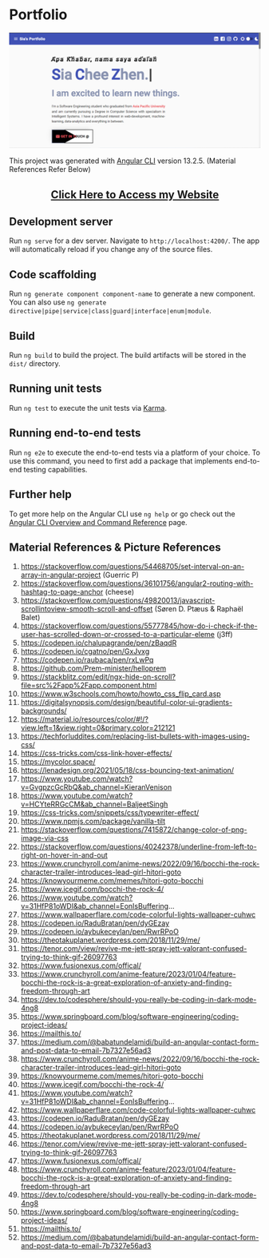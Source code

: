# Portfolio

<img src="web.PNG">

This project was generated with [Angular CLI](https://github.com/angular/angular-cli) version 13.2.5. (Material References Refer Below)

<h2 align ="center"><a href="https:/heysia.dev" target="_blank">Click Here to Access my Website</a></h2>

## Development server

Run `ng serve` for a dev server. Navigate to `http://localhost:4200/`. The app will automatically reload if you change any of the source files.

## Code scaffolding

Run `ng generate component component-name` to generate a new component. You can also use `ng generate directive|pipe|service|class|guard|interface|enum|module`.

## Build

Run `ng build` to build the project. The build artifacts will be stored in the `dist/` directory.

## Running unit tests

Run `ng test` to execute the unit tests via [Karma](https://karma-runner.github.io).

## Running end-to-end tests

Run `ng e2e` to execute the end-to-end tests via a platform of your choice. To use this command, you need to first add a package that implements end-to-end testing capabilities.

## Further help

To get more help on the Angular CLI use `ng help` or go check out the [Angular CLI Overview and Command Reference](https://angular.io/cli) page.

## Material References & Picture References
1. https://stackoverflow.com/questions/54468705/set-interval-on-an-array-in-angular-project (Guerric P)
2. https://stackoverflow.com/questions/36101756/angular2-routing-with-hashtag-to-page-anchor (cheese)
3. https://stackoverflow.com/questions/49820013/javascript-scrollintoview-smooth-scroll-and-offset (Søren D. Ptæus & Raphaël Balet)
4. https://stackoverflow.com/questions/55777845/how-do-i-check-if-the-user-has-scrolled-down-or-crossed-to-a-particular-eleme (j3ff)
5. https://codepen.io/chalupagrande/pen/zBaqdR
6. https://codepen.io/cgatno/pen/GxJvxg
7. https://codepen.io/raubaca/pen/rxLwPq
8. https://github.com/Prem-minister/helloprem
9. https://stackblitz.com/edit/ngx-hide-on-scroll?file=src%2Fapp%2Fapp.component.html
10. https://www.w3schools.com/howto/howto_css_flip_card.asp
11. https://digitalsynopsis.com/design/beautiful-color-ui-gradients-backgrounds/
12. https://material.io/resources/color/#!/?view.left=1&view.right=0&primary.color=212121
13. https://techforluddites.com/replacing-list-bullets-with-images-using-css/
14. https://css-tricks.com/css-link-hover-effects/
15. https://mycolor.space/
16. https://lenadesign.org/2021/05/18/css-bouncing-text-animation/
17. https://www.youtube.com/watch?v=GvgpzcGcRbQ&ab_channel=KieranVenison
18. https://www.youtube.com/watch?v=HCYteRRGcCM&ab_channel=BaljeetSingh
19. https://css-tricks.com/snippets/css/typewriter-effect/
20. https://www.npmjs.com/package/vanilla-tilt
21. https://stackoverflow.com/questions/7415872/change-color-of-png-image-via-css
22. https://stackoverflow.com/questions/40242378/underline-from-left-to-right-on-hover-in-and-out
23. https://www.crunchyroll.com/anime-news/2022/09/16/bocchi-the-rock-character-trailer-introduces-lead-girl-hitori-goto
24. https://knowyourmeme.com/memes/hitori-goto-bocchi
25. https://www.icegif.com/bocchi-the-rock-4/
26. https://www.youtube.com/watch?v=31HfP81oWDI&ab_channel=EonIsBuffering...
27. https://www.wallpaperflare.com/code-colorful-lights-wallpaper-cuhwc
28. https://codepen.io/RaduBratan/pen/dyGEzay
29. https://codepen.io/aybukeceylan/pen/RwrRPoO
30. https://theotakuplanet.wordpress.com/2018/11/29/me/
31. https://tenor.com/view/revive-me-jett-spray-jett-valorant-confused-trying-to-think-gif-26097763
32. https://www.fusionexus.com/offical/
33. https://www.crunchyroll.com/anime-feature/2023/01/04/feature-bocchi-the-rock-is-a-great-exploration-of-anxiety-and-finding-freedom-through-art
34. https://dev.to/codesphere/should-you-really-be-coding-in-dark-mode-4ng8
35. https://www.springboard.com/blog/software-engineering/coding-project-ideas/
36. https://mailthis.to/
37. https://medium.com/@babatundelamidi/build-an-angular-contact-form-and-post-data-to-email-7b7327e56ad3
38. https://www.crunchyroll.com/anime-news/2022/09/16/bocchi-the-rock-character-trailer-introduces-lead-girl-hitori-goto
39. https://knowyourmeme.com/memes/hitori-goto-bocchi
40. https://www.icegif.com/bocchi-the-rock-4/
41. https://www.youtube.com/watch?v=31HfP81oWDI&ab_channel=EonIsBuffering...
42. https://www.wallpaperflare.com/code-colorful-lights-wallpaper-cuhwc
43. https://codepen.io/RaduBratan/pen/dyGEzay
44. https://codepen.io/aybukeceylan/pen/RwrRPoO
45. https://theotakuplanet.wordpress.com/2018/11/29/me/
46. https://tenor.com/view/revive-me-jett-spray-jett-valorant-confused-trying-to-think-gif-26097763
47. https://www.fusionexus.com/offical/
48. https://www.crunchyroll.com/anime-feature/2023/01/04/feature-bocchi-the-rock-is-a-great-exploration-of-anxiety-and-finding-freedom-through-art
49. https://dev.to/codesphere/should-you-really-be-coding-in-dark-mode-4ng8
50. https://www.springboard.com/blog/software-engineering/coding-project-ideas/
51. https://mailthis.to/
52. https://medium.com/@babatundelamidi/build-an-angular-contact-form-and-post-data-to-email-7b7327e56ad3
